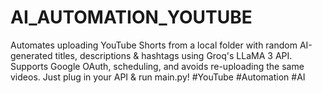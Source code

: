 # AI_AUTOMATION_YOUTUBE
Automates uploading YouTube Shorts from a local folder with random AI-generated titles, descriptions &amp; hashtags using Groq's LLaMA 3 API. Supports Google OAuth, scheduling, and avoids re-uploading the same videos. Just plug in your API &amp; run main.py! #YouTube #Automation #AI 
